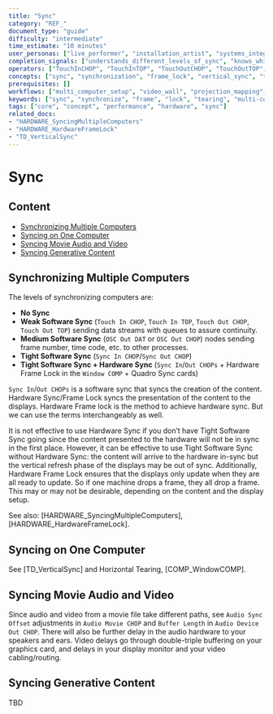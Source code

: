 ```yaml
---
title: "Sync"
category: "REF_"
document_type: "guide"
difficulty: "intermediate"
time_estimate: "10 minutes"
user_personas: ["live_performer", "installation_artist", "systems_integrator"]
completion_signals: ["understands_different_levels_of_sync", "knows_which_ops_to_use_for_sync"]
operators: ["TouchInCHOP", "TouchInTOP", "TouchOutCHOP", "TouchOutTOP", "OSCOutDAT", "OSCOutCHOP", "SyncInCHOP", "SyncOutCHOP", "WindowCOMP", "AudioMovieCHOP", "AudioDeviceOutCHOP"]
concepts: ["sync", "synchronization", "frame_lock", "vertical_sync", "tearing", "multi_computer"]
prerequisites: []
workflows: ["multi_computer_setup", "video_wall", "projection_mapping", "audio_video_sync"]
keywords: ["sync", "synchronize", "frame", "lock", "tearing", "multi-computer"]
tags: ["core", "concept", "performance", "hardware", "sync"]
related_docs:
- "HARDWARE_SyncingMultipleComputers"
- "HARDWARE_HardwareFrameLock"
- "TD_VerticalSync"
---
```


# Sync

## Content
- [Synchronizing Multiple Computers](#synchronizing-multiple-computers)
- [Syncing on One Computer](#syncing-on-one-computer)
- [Syncing Movie Audio and Video](#syncing-movie-audio-and-video)
- [Syncing Generative Content](#syncing-generative-content)

## Synchronizing Multiple Computers

The levels of synchronizing computers are:

- **No Sync**
- **Weak Software Sync** (`Touch In CHOP`, `Touch In TOP`, `Touch Out CHOP`, `Touch Out TOP`) sending data streams with queues to assure continuity.
- **Medium Software Sync** (`OSC Out DAT` or `OSC Out CHOP`) nodes sending frame number, time code, etc. to other processes.
- **Tight Software Sync** (`Sync In CHOP`/`Sync Out CHOP`)
- **Tight Software Sync + Hardware Sync** (`Sync In`/`Out CHOPs` + Hardware Frame Lock in the `Window COMP` + Quadro Sync cards)

`Sync In`/`Out CHOPs` is a software sync that syncs the creation of the content. Hardware Sync/Frame Lock syncs the presentation of the content to the displays. Hardware Frame lock is the method to achieve hardware sync. But we can use the terms interchangeably as well.

It is not effective to use Hardware Sync if you don’t have Tight Software Sync going since the content presented to the hardware will not be in sync in the first place. However, it can be effective to use Tight Software Sync without Hardware Sync: the content will arrive to the hardware in-sync but the vertical refresh phase of the displays may be out of sync. Additionally, Hardware Frame Lock ensures that the displays only update when they are all ready to update. So if one machine drops a frame, they all drop a frame. This may or may not be desirable, depending on the content and the display setup.

See also: [HARDWARE_SyncingMultipleComputers], [HARDWARE_HardwareFrameLock].

## Syncing on One Computer

See [TD_VerticalSync] and Horizontal Tearing, [COMP_WindowCOMP].

## Syncing Movie Audio and Video

Since audio and video from a movie file take different paths, see `Audio Sync Offset` adjustments in `Audio Movie CHOP` and `Buffer Length` in `Audio Device Out CHOP`. There will also be further delay in the audio hardware to your speakers and ears. Video delays go through double-triple buffering on your graphics card, and delays in your display monitor and your video cabling/routing.

## Syncing Generative Content

TBD
